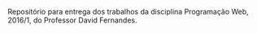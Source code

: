Repositório para entrega dos trabalhos da disciplina
Programação Web, 2016/1, do Professor David Fernandes.

